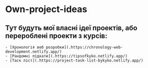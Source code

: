 # Own-project-ideas 
## Тут будуть мої власні ідеї проектів, або перероблені проекти з курсів:
    - [Хронологія веб розробки](.https://chronology-web-development.netlify.app/)
    - [Рандомні підкати](.https://tipsofkyko.netlify.app/)
    - [Таск ліст](.https://project-task-list-bykyko.netlify.app/)
